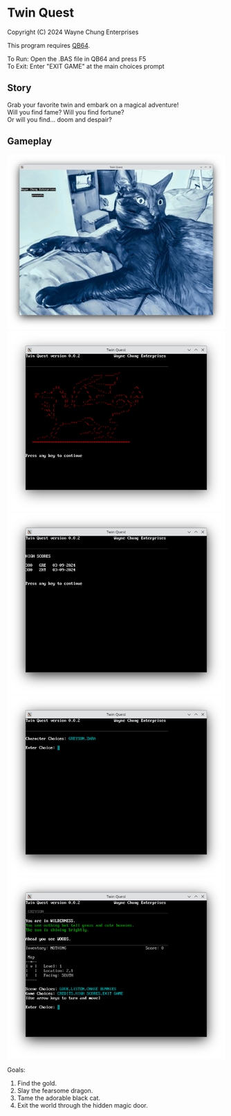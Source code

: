 # Twin Quest  
Copyright (C) 2024 Wayne Chung Enterprises  
  
This program requires [QB64](https://qb64.com/).  
  
To Run: Open the .BAS file in QB64 and press F5  
To Exit: Enter "EXIT GAME" at the main choices prompt  

## Story

Grab your favorite twin and embark on a magical adventure!  
Will you find fame?  Will you find fortune?  
Or will you find... doom and despair?  

## Gameplay
  
![splash screen](/assets/images/splash.png)
![title screen](/assets/images/title-screen.png)
![high scores](/assets/images/high-scores.png)
![character selection](/assets/images/character-select.png)
![first scene](/assets/images/first-scene.png)
  
Goals:
1. Find the gold.
2. Slay the fearsome dragon.
3. Tame the adorable black cat.
4. Exit the world through the hidden magic door.
